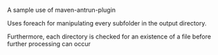 A sample use of maven-antrun-plugin

Uses foreach for manipulating every subfolder in the output directory.

Furthermore, each directory is checked for an existence of a file before further processing can occur